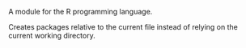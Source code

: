 A module for the R programming language.

Creates packages relative to the current file instead of relying on the current
working directory.